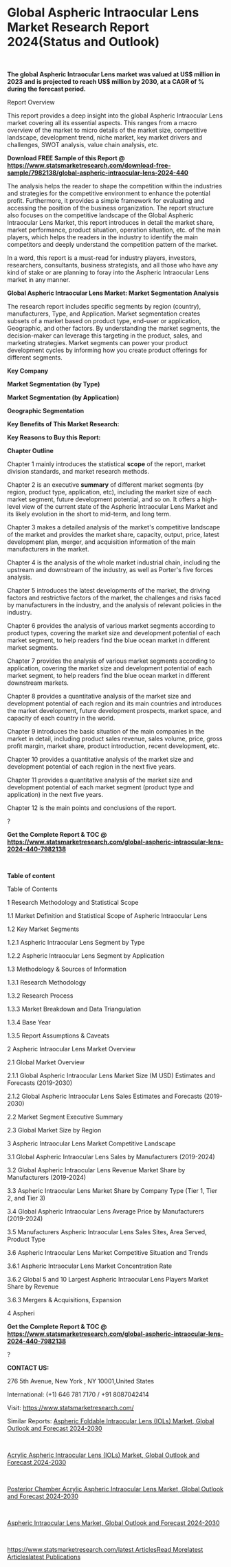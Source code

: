 <h1>Global Aspheric Intraocular Lens Market Research Report 2024(Status and Outlook)</h1><br/><p><strong>The global Aspheric Intraocular Lens market was valued at US$ million in 2023 and is projected to reach US$ million by 2030, at a <strong>CAGR</strong> of % during the forecast period.</strong></p>
 
 
 
 <p>Report Overview</p>
 
 
 
 <p>This report provides a deep insight into the global Aspheric Intraocular Lens market covering all its essential aspects. This ranges from a macro overview of the market to micro details of the market size, competitive landscape, development trend, niche market, key market drivers and challenges, SWOT analysis, value chain analysis, etc.</p>
 
 
 
 <p><strong>Download FREE Sample of this Report @ <a href="https://www.statsmarketresearch.com/download-free-sample/7982138/global-aspheric-intraocular-lens-2024-440">https://www.statsmarketresearch.com/download-free-sample/7982138/global-aspheric-intraocular-lens-2024-440</a></strong></p>
 
 
 
 <p>The analysis helps the reader to shape the competition within the industries and strategies for the competitive environment to enhance the potential profit. Furthermore, it provides a simple framework for evaluating and accessing the position of the business organization. The report structure also focuses on the competitive landscape of the Global Aspheric Intraocular Lens Market, this report introduces in detail the market share, market performance, product situation, operation situation, etc. of the main players, which helps the readers in the industry to identify the main competitors and deeply understand the competition pattern of the market.</p>
 
 
 
 <p>In a word, this report is a must-read for industry players, investors, researchers, consultants, business strategists, and all those who have any kind of stake or are planning to foray into the Aspheric Intraocular Lens market in any manner.</p>
 
 
 
 <p><strong>Global Aspheric Intraocular Lens Market: Market Segmentation Analysis</strong></p>
 
 
 
 <p>The research report includes specific segments by region (country), manufacturers, Type, and Application. Market segmentation creates subsets of a market based on product type, end-user or application, Geographic, and other factors. By understanding the market segments, the decision-maker can leverage this targeting in the product, sales, and marketing strategies. Market segments can power your product development cycles by informing how you create product offerings for different segments.</p>
 
 
 
 <p><strong>Key Company</strong></p>
 
 
 
 <p><strong>Market Segmentation (by Type)</strong></p>
 
 
 
 <p><strong>Market Segmentation (<strong>by Application</strong>)</strong></p>
 
 
 
 <p><strong>Geographic Segmentation</strong></p>
 
 
 
 <p><strong>Key Benefits of This Market Research:</strong></p>
 
 
 
 <p><strong>Key <strong>Reasons to Buy</strong> this Report:</strong></p>
 
 
 
 <p><strong>Chapter Outline</strong></p>
 
 
 
 <p>Chapter 1 mainly introduces the statistical <strong>scope</strong> of the report, market division standards, and market research methods.</p>
 
 
 
 <p>Chapter 2 is an executive <strong>summary</strong> of different market segments (by region, product type, application, etc), including the market size of each market segment, future development potential, and so on. It offers a high-level view of the current state of the Aspheric Intraocular Lens Market and its likely evolution in the short to mid-term, and long term.</p>
 
 
 
 <p>Chapter 3 makes a detailed analysis of the market&#39;s competitive landscape of the market and provides the market share, capacity, output, price, latest development plan, merger, and acquisition information of the main manufacturers in the market.</p>
 
 
 
 <p>Chapter 4 is the analysis of the whole market industrial chain, including the upstream and downstream of the industry, as well as Porter&#39;s five forces analysis.</p>
 
 
 
 <p>Chapter 5 introduces the latest developments of the market, the driving factors and restrictive factors of the market, the challenges and risks faced by manufacturers in the industry, and the analysis of relevant policies in the industry.</p>
 
 
 
 <p>Chapter 6 provides the analysis of various market segments according to product types, covering the market size and development potential of each market segment, to help readers find the blue ocean market in different market segments.</p>
 
 
 
 <p>Chapter 7 provides the analysis of various market segments according to application, covering the market size and development potential of each market segment, to help readers find the blue ocean market in different downstream markets.</p>
 
 
 
 <p>Chapter 8 provides a quantitative analysis of the market size and development potential of each region and its main countries and introduces the market development, future development prospects, market space, and capacity of each country in the world.</p>
 
 
 
 <p>Chapter 9 introduces the basic situation of the main companies in the market in detail, including product sales revenue, sales volume, price, gross profit margin, market share, product introduction, recent development, etc.</p>
 
 
 
 <p>Chapter 10 provides a quantitative analysis of the market size and development potential of each region in the next five years.</p>
 
 
 
 <p>Chapter 11 provides a quantitative analysis of the market size and development potential of each market segment (product type and application) in the next five years.</p>
 
 
 
 <p>Chapter 12 is the main points and conclusions of the report.</p>
 
 
 
 <p>? </p>
 
 
 
 <div><b>Get the Complete Report & TOC @ <a href="https://www.statsmarketresearch.com/global-aspheric-intraocular-lens-2024-440-7982138">https://www.statsmarketresearch.com/global-aspheric-intraocular-lens-2024-440-7982138</a></b></div>
 
 
 
 <p><br />
 
 <b>Table of content</b></p>
 
 
 
 <p>Table of Contents<br />
 
 1 Research Methodology and Statistical Scope<br />
 
 1.1 Market Definition and Statistical Scope of Aspheric Intraocular Lens<br />
 
 1.2 Key Market Segments<br />
 
 1.2.1 Aspheric Intraocular Lens Segment by Type<br />
 
 1.2.2 Aspheric Intraocular Lens Segment by Application<br />
 
 1.3 Methodology & Sources of Information<br />
 
 1.3.1 Research Methodology<br />
 
 1.3.2 Research Process<br />
 
 1.3.3 Market Breakdown and Data Triangulation<br />
 
 1.3.4 Base Year<br />
 
 1.3.5 Report Assumptions & Caveats<br />
 
 2 Aspheric Intraocular Lens Market Overview<br />
 
 2.1 Global Market Overview<br />
 
 2.1.1 Global Aspheric Intraocular Lens Market Size (M USD) Estimates and Forecasts (2019-2030)<br />
 
 2.1.2 Global Aspheric Intraocular Lens Sales Estimates and Forecasts (2019-2030)<br />
 
 2.2 Market Segment Executive Summary<br />
 
 2.3 Global Market Size by Region<br />
 
 3 Aspheric Intraocular Lens Market Competitive Landscape<br />
 
 3.1 Global Aspheric Intraocular Lens Sales by Manufacturers (2019-2024)<br />
 
 3.2 Global Aspheric Intraocular Lens Revenue Market Share by Manufacturers (2019-2024)<br />
 
 3.3 Aspheric Intraocular Lens Market Share by Company Type (Tier 1, Tier 2, and Tier 3)<br />
 
 3.4 Global Aspheric Intraocular Lens Average Price by Manufacturers (2019-2024)<br />
 
 3.5 Manufacturers Aspheric Intraocular Lens Sales Sites, Area Served, Product Type<br />
 
 3.6 Aspheric Intraocular Lens Market Competitive Situation and Trends<br />
 
 3.6.1 Aspheric Intraocular Lens Market Concentration Rate<br />
 
 3.6.2 Global 5 and 10 Largest Aspheric Intraocular Lens Players Market Share by Revenue<br />
 
 3.6.3 Mergers & Acquisitions, Expansion<br />
 
 4 Aspheri</p>
 
 
 
 <div><b>Get the Complete Report & TOC @ <a href="https://www.statsmarketresearch.com/global-aspheric-intraocular-lens-2024-440-7982138">https://www.statsmarketresearch.com/global-aspheric-intraocular-lens-2024-440-7982138</a></b></div>
 
 
 
 <p>? </p>
 
 
 
 <p><b>CONTACT US:</b><br />
 
 276 5th Avenue, New York , NY 10001,United States<br />
 
 International: (+1) 646 781 7170 / +91 8087042414<br />
 
 Visit: <a href="https://www.statsmarketresearch.com/">https://www.statsmarketresearch.com/</a><br />
 
 Similar Reports: <a href="https://www.statsmarketresearch.com/global-aspheric-intraocular-lens-2024-440-7982138">Aspheric Foldable Intraocular Lens (IOLs) Market, Global Outlook and Forecast 2024-2030</a><br />
 
 <br />
 
 <a href="https://www.statsmarketresearch.com/global-aspheric-intraocular-lens-2024-440-7982138">Acrylic Aspheric Intraocular Lens (IOLs) Market, Global Outlook and Forecast 2024-2030</a><br />
 
 <br />
 
 <a href="https://www.statsmarketresearch.com/global-aspheric-intraocular-lens-2024-440-7982138">Posterior Chamber Acrylic Aspheric Intraocular Lens Market, Global Outlook and Forecast 2024-2030</a><br />
 
 <br />
 
 <a href="https://www.statsmarketresearch.com/global-aspheric-intraocular-lens-2024-440-7982138">Aspheric Intraocular Lens Market, Global Outlook and Forecast 2024-2030</a><br />
 
 <br />
 
 <a href="https://gyeongbokgung.com">https://www.statsmarketresearch.com/</a><a href="https://hallyeomaritime.com">latest Articles</a><a href="https://jingwansa.com">Read More</a><a href="https://nguoiviet.jp/">latest Articles</a><a href="https://www.intelmarketresearch.com/">latest Publications</a></p>